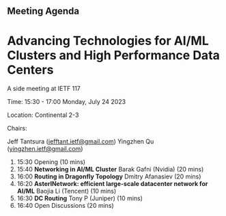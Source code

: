 ## Meeting Agenda

# Advancing Technologies for AI/ML Clusters and High Performance Data Centers

A side meeting at IETF 117

Time: 15:30 - 17:00 Monday, July 24 2023

Location: Continental 2-3

Chairs:

Jeff Tantsura (jefftant.ietf@gmail.com)
Yingzhen Qu (yingzhen.ietf@gmail.com)

1. 15:30
Opening  (10 mins)
2. 15:40
**Networking in AI/ML Cluster**
Barak Gafni (Nvidia) (20 mins)
3. 16:00 
**Routing in Dragonfly Topology**
Dmitry Afanasiev (20 mins)
4. 16:20 
**AsterlNetwork: efficient large-scale datacenter network for AI/ML**
Baojia Li (Tencent) (10 mins)
5. 16:30 
**DC Routing**
Tony P (Juniper) (10 mins)
6. 16:40
Open Discussions (20 mins)
